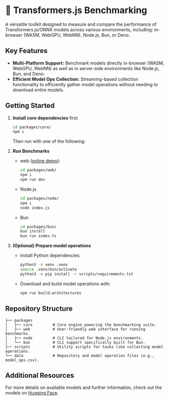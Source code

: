 # 🤗 Transformers.js Benchmarking

A versatile toolkit designed to measure and compare the performance of Transformers.js/ONNX models across various environments, including: in-browser (WASM, WebGPU, WebNN), Node.js, Bun, or Deno.

## Key Features

- **Multi-Platform Support:** Benchmark models directly in-browser (WASM, WebGPU, WebNN) as well as in server-side environments like Node.js, Bun, and Deno.
- **Efficient Model Ops Collection:** Streaming-based collection functionality to efficiently gather model operations without needing to download entire models.

## Getting Started

1. **Install core dependencies** first

   ```sh
   cd packages/core/
   npm i
   ```

   Then run with one of the following:

2. **Run Benchmarks**

   - web ([online demo](https://huggingface.co/spaces/onnx-internal-testing/transformers.js-benchmarking)):

     ```sh
     cd packages/web/
     npm i
     npm run dev
     ```

   - Node.js

     ```sh
     cd packages/node/
     npm i
     node index.js
     ```

   - Bun
     ```sh
     cd packages/bun/
     bun install
     bun run index.ts
     ```

3. **(Optional) Prepare model operations**

   - Install Python dependencies:

     ```sh
     python3 -m venv .venv
     source .venv/bin/activate
     python3 -m pip install -r scripts/requirements.txt
     ```

   - Download and build model operations with:

     ```sh
     npm run build:architectures
     ```

## Repository Structure

```
├── packages
│   ├── core         # Core engine powering the benchmarking suite.
│   ├── web          # User-friendly web interface for running benchmarks.
│   ├── node         # CLI tailored for Node.js environments.
│   └── bun          # CLI support specifically built for Bun.
├── scripts          # Utility scripts for tasks like collecting model operations.
└── data             # Repository and model operation files (e.g., model_ops.csv).
```

## Additional Resources

For more details on available models and further information, check out the models on [Hugging Face](https://huggingface.co/models?library=transformers.js).
